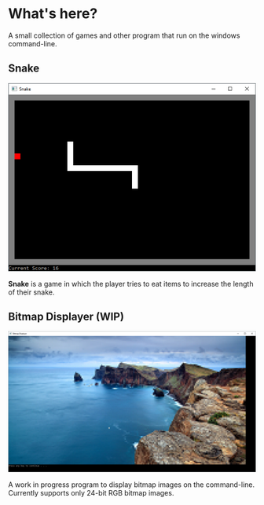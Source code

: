 # What's here?
A small collection of games and other program that run on the windows command-line.

## Snake
![Snake](/Screenshots/Snake1.png?raw=true "Screenshot")

**Snake** is a game in which the player tries to eat items to increase the length of their snake.

## Bitmap Displayer (WIP)
![BitmapDisplayer](/Screenshots/BitmapDisplayer1.png?raw=true "Screenshot")

A work in progress program to display bitmap images on the command-line.
Currently supports only 24-bit RGB bitmap images.
